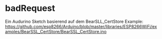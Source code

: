 # badRequest

Ein Audurino Sketch basierend auf dem BearSLL_CertStore Example:
https://github.com/esp8266/Arduino/blob/master/libraries/ESP8266WiFi/examples/BearSSL_CertStore/BearSSL_CertStore.ino
